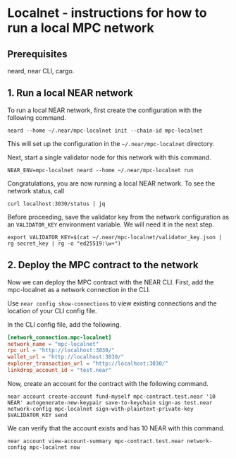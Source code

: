 # Localnet - instructions for how to run a local MPC network

## Prerequisites
neard, near CLI, cargo.

## 1. Run a local NEAR network

To run a local NEAR network, first create the configuration with the following command.
```
neard --home ~/.near/mpc-localnet init --chain-id mpc-localnet
```

This will set up the configuration in the `~/.near/mpc-localnet` directory.

Next, start a single validator node for this network with this command.

```
NEAR_ENV=mpc-localnet neard --home ~/.near/mpc-localnet run
```

Congratulations, you are now running a local NEAR network.
To see the network status, call

```
curl localhost:3030/status | jq
```

Before proceeding, save the validator key from the network configuration
as an `VALIDATOR_KEY` environment variable.
We will need it in the next step.

```
export VALIDATOR_KEY=$(cat ~/.near/mpc-localnet/validator_key.json | rg secret_key | rg -o "ed25519:\w+")
```

## 2. Deploy the MPC contract to the network
Now we can deploy the MPC contract with the NEAR CLI.
First, add the mpc-localnet as a network connection in the CLI.

Use `near config show-connections` to view existing connections
and the location of your CLI config file.

In the CLI config file, add the following.

```toml
[network_connection.mpc-localnet]
network_name = "mpc-localnet"
rpc_url = "http://localhost:3030/"
wallet_url = "http://localhost:3030/"
explorer_transaction_url = "http://localhost:3030/"
linkdrop_account_id = "test.near"
```

Now, create an account for the contract with the following command.

```
near account create-account fund-myself mpc-contract.test.near '10 NEAR' autogenerate-new-keypair save-to-keychain sign-as test.near network-config mpc-localnet sign-with-plaintext-private-key $VALIDATOR_KEY send
```

We can verify that the account exists and has 10 NEAR with this command.

```
near account view-account-summary mpc-contract.test.near network-config mpc-localnet now
```
